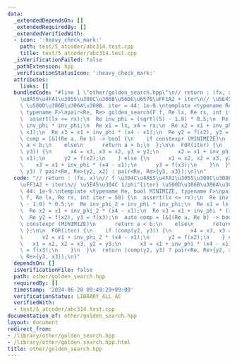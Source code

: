 ```yaml
---
data:
  _extendedDependsOn: []
  _extendedRequiredBy: []
  _extendedVerifiedWith:
  - icon: ':heavy_check_mark:'
    path: test/5_atcoder/abc314.test.cpp
    title: test/5_atcoder/abc314.test.cpp
  _isVerificationFailed: false
  _pathExtension: hpp
  _verificationStatusIcon: ':heavy_check_mark:'
  attributes:
    links: []
  bundledCode: "#line 1 \"other/golden_search.hpp\"\n// return : (fx, x)\n// f \u304C\
    \u8A55\u4FA1\u3055\u308C\u308B\u56DE\u6570\uFF1A2 + iter\n// \u5E45\u304C 1/phi^{iter}\
    \ \u500D\u306B\u306A\u308B. iter = 44: 1e-9.\ntemplate <typename Re, bool MINIMIZE,\
    \ typename F>\npair<Re, Re> golden_search(F f, Re lx, Re rx, int iter = 50) {\n\
    \  assert(lx <= rx);\n  Re inv_phi = (sqrtl(5) - 1.0) * 0.5;\n  Re inv_phi_2 =\
    \ inv_phi * inv_phi;\n  Re x1 = lx, x4 = rx;\n  Re x2 = x1 + inv_phi_2 * (x4 -\
    \ x1);\n  Re x3 = x1 + inv_phi * (x4 - x1);\n  Re y2 = f(x2), y3 = f(x3);\n  auto\
    \ comp = [&](Re a, Re b) -> bool {\n    if constexpr (MINIMIZE)\n      return\
    \ a < b;\n    else\n      return a > b;\n  };\n\n  FOR(iter) {\n    if (comp(y2,\
    \ y3)) {\n      x4 = x3, x3 = x2, y3 = y2;\n      x2 = x1 + inv_phi_2 * (x4 -\
    \ x1);\n      y2 = f(x2);\n    } else {\n      x1 = x2, x2 = x3, y2 = y3;\n  \
    \    x3 = x1 + inv_phi * (x4 - x1);\n      y3 = f(x3);\n    }\n  }\n  return (comp(y2,\
    \ y3) ? pair<Re, Re>{y2, x2} : pair<Re, Re>{y3, x3});\n}\n"
  code: "// return : (fx, x)\n// f \u304C\u8A55\u4FA1\u3055\u308C\u308B\u56DE\u6570\
    \uFF1A2 + iter\n// \u5E45\u304C 1/phi^{iter} \u500D\u306B\u306A\u308B. iter =\
    \ 44: 1e-9.\ntemplate <typename Re, bool MINIMIZE, typename F>\npair<Re, Re> golden_search(F\
    \ f, Re lx, Re rx, int iter = 50) {\n  assert(lx <= rx);\n  Re inv_phi = (sqrtl(5)\
    \ - 1.0) * 0.5;\n  Re inv_phi_2 = inv_phi * inv_phi;\n  Re x1 = lx, x4 = rx;\n\
    \  Re x2 = x1 + inv_phi_2 * (x4 - x1);\n  Re x3 = x1 + inv_phi * (x4 - x1);\n\
    \  Re y2 = f(x2), y3 = f(x3);\n  auto comp = [&](Re a, Re b) -> bool {\n    if\
    \ constexpr (MINIMIZE)\n      return a < b;\n    else\n      return a > b;\n \
    \ };\n\n  FOR(iter) {\n    if (comp(y2, y3)) {\n      x4 = x3, x3 = x2, y3 = y2;\n\
    \      x2 = x1 + inv_phi_2 * (x4 - x1);\n      y2 = f(x2);\n    } else {\n   \
    \   x1 = x2, x2 = x3, y2 = y3;\n      x3 = x1 + inv_phi * (x4 - x1);\n      y3\
    \ = f(x3);\n    }\n  }\n  return (comp(y2, y3) ? pair<Re, Re>{y2, x2} : pair<Re,\
    \ Re>{y3, x3});\n}"
  dependsOn: []
  isVerificationFile: false
  path: other/golden_search.hpp
  requiredBy: []
  timestamp: '2024-06-28 09:49:29+09:00'
  verificationStatus: LIBRARY_ALL_AC
  verifiedWith:
  - test/5_atcoder/abc314.test.cpp
documentation_of: other/golden_search.hpp
layout: document
redirect_from:
- /library/other/golden_search.hpp
- /library/other/golden_search.hpp.html
title: other/golden_search.hpp
---
```

